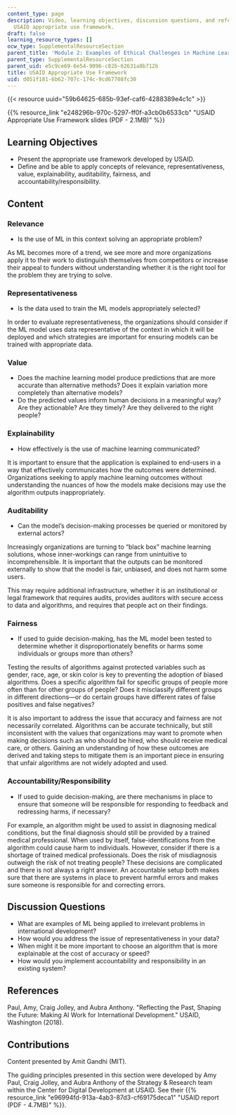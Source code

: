 ```yaml
---
content_type: page
description: Video, learning objectives, discussion questions, and references on the
  USAID appropriate use framework.
draft: false
learning_resource_types: []
ocw_type: SupplementalResourceSection
parent_title: 'Module 2: Examples of Ethical Challenges in Machine Learning'
parent_type: SupplementalResourceSection
parent_uid: e5c9ce69-6e54-9096-c82b-62631a8b712b
title: USAID Appropriate Use Framework
uid: d051f181-6b62-707c-174c-9cd67708fc30
---
```

{{< resource uuid="59b64625-685b-93ef-caf6-4288389e4c1c" >}}

{{% resource_link "e248296b-970c-5297-ff0f-a3cb0b6533cb" "USAID Appropriate Use Framework slides (PDF - 2.1MB)" %}}

## Learning Objectives

- Present the appropriate use framework developed by USAID.
- Define and be able to apply concepts of relevance, representativeness, value, explainability, auditability, fairness, and accountability/responsibility.

## Content

### Relevance

- Is the use of ML in this context solving an appropriate problem?

As ML becomes more of a trend, we see more and more organizations apply it to their work to distinguish themselves from competitors or increase their appeal to funders without understanding whether it is the right tool for the problem they are trying to solve.

### Representativeness

- Is the data used to train the ML models appropriately selected?

In order to evaluate representativeness, the organizations should consider if the ML model uses data representative of the context in which it will be deployed and which strategies are important for ensuring models can be trained with appropriate data.

### Value

- Does the machine learning model produce predictions that are more accurate than alternative methods? Does it explain variation more completely than alternative models?
- Do the predicted values inform human decisions in a meaningful way? Are they actionable? Are they timely? Are they delivered to the right people?

### Explainability

- How effectively is the use of machine learning communicated?

It is important to ensure that the application is explained to end-users in a way that effectively communicates how the outcomes were determined. Organizations seeking to apply machine learning outcomes without understanding the nuances of how the models make decisions may use the algorithm outputs inappropriately.

### Auditability

- Can the model’s decision-making processes be queried or monitored by external actors?

Increasingly organizations are turning to “black box” machine learning solutions, whose inner-workings can range from unintuitive to incomprehensible. It is important that the outputs can be monitored externally to show that the model is fair, unbiased, and does not harm some users.

This may require additional infrastructure, whether it is an institutional or legal framework that requires audits, provides auditors with secure access to data and algorithms, and requires that people act on their findings.

### Fairness

- If used to guide decision-making, has the ML model been tested to determine whether it disproportionately benefits or harms some individuals or groups more than others?

Testing the results of algorithms against protected variables such as gender, race, age, or skin color is key to preventing the adoption of biased algorithms. Does a specific algorithm fail for specific groups of people more often than for other groups of people? Does it misclassify different groups in different directions—or do certain groups have different rates of false positives and false negatives?

It is also important to address the issue that accuracy and fairness are not necessarily correlated. Algorithms can be accurate technically, but still inconsistent with the values that organizations may want to promote when making decisions such as who should be hired, who should receive medical care, or others. Gaining an understanding of how these outcomes are derived and taking steps to mitigate them is an important piece in ensuring that unfair algorithms are not widely adopted and used.

### Accountability/Responsibility

- If used to guide decision-making, are there mechanisms in place to ensure that someone will be responsible for responding to feedback and redressing harms, if necessary?

For example, an algorithm might be used to assist in diagnosing medical conditions, but the final diagnosis should still be provided by a trained medical professional. When used by itself, false-identifications from the algorithm could cause harm to individuals. However, consider if there is a shortage of trained medical professionals. Does the risk of misdiagnosis outweigh the risk of not treating people? These decisions are complicated and there is not always a right answer. An accountable setup both makes sure that there are systems in place to prevent harmful errors and makes sure someone is responsible for and correcting errors.

## Discussion Questions

- What are examples of ML being applied to irrelevant problems in international development?
- How would you address the issue of representativeness in your data?
- When might it be more important to choose an algorithm that is more explainable at the cost of accuracy or speed?
- How would you implement accountability and responsibility in an existing system?

## References

Paul, Amy, Craig Jolley, and Aubra Anthony. "Reflecting the Past, Shaping the Future: Making AI Work for International Development." USAID, Washington (2018).

## Contributions

Content presented by Amit Gandhi (MIT).

The guiding principles presented in this section were developed by Amy Paul, Craig Jolley, and Aubra Anthony of the Strategy & Research team within the Center for Digital Development at USAID. See their {{% resource_link "e96994fd-913a-4ab3-87d3-cf69175deca1" "USAID report (PDF - 4.7MB)" %}}.